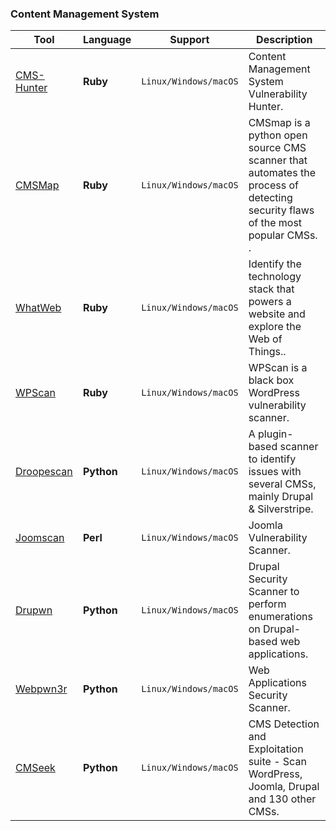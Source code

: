 ### Content Management System


| Tool        | Language           | Support  | Description    |
| ----------- |-------------------------|----------|----------------|
| [CMS-Hunter](https://github.com/SecWiki/CMS-Hunter)      | **Ruby** | `Linux/Windows/macOS` | Content Management System Vulnerability Hunter. |
| [CMSMap](https://github.com/Dionach/CMSmap)      | **Ruby** | `Linux/Windows/macOS` | CMSmap is a python open source CMS scanner that automates the process of detecting security flaws of the most popular CMSs. . |
| [WhatWeb](http://www.morningstarsecurity.com/research/whatweb)      | **Ruby** | `Linux/Windows/macOS` |  Identify the technology stack that powers a website and explore the Web of Things.. |
| [WPScan](https://github.com/wpscanteam/wpscan)      | **Ruby** | `Linux/Windows/macOS` | WPScan is a black box WordPress vulnerability scanner. |
| [Droopescan](https://github.com/droope/droopescan)      | **Python** | `Linux/Windows/macOS` | A plugin-based scanner to identify issues with several CMSs, mainly Drupal & Silverstripe. |
| [Joomscan](https://github.com/rezasp/joomscan)      | **Perl** | `Linux/Windows/macOS` | Joomla Vulnerability Scanner. |
| [Drupwn](https://github.com/immunIT/drupwn)      | **Python** | `Linux/Windows/macOS` | Drupal Security Scanner to perform enumerations on Drupal-based web applications. |
| [Webpwn3r](https://github.com/zigoo0/webpwn3r)      | **Python** | `Linux/Windows/macOS` | Web Applications Security Scanner. |
| [CMSeek](https://github.com/Tuhinshubhra/CMSeek)      | **Python** | `Linux/Windows/macOS` | CMS Detection and Exploitation suite - Scan WordPress, Joomla, Drupal and 130 other CMSs. |



